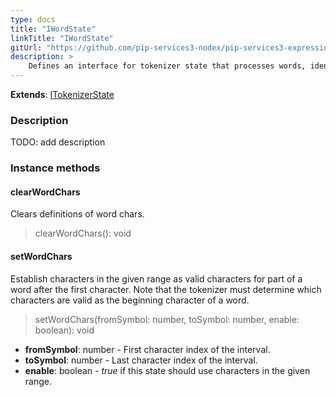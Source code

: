 ```yaml
---
type: docs
title: "IWordState"
linkTitle: "IWordState"
gitUrl: "https://github.com/pip-services3-nodex/pip-services3-expressions-nodex"
description: > 
    Defines an interface for tokenizer state that processes words, identificators or keywords
---
```


**Extends**: [ITokenizerState](../itokenizer_state)

### Description
TODO: add description

### Instance methods

#### clearWordChars
Clears definitions of word chars.

> clearWordChars(): void


#### setWordChars
Establish characters in the given range as valid characters for part of a word after
the first character. Note that the tokenizer must determine which characters are valid
as the beginning character of a word.

> setWordChars(fromSymbol: number, toSymbol: number, enable: boolean): void

- **fromSymbol**: number - First character index of the interval.
- **toSymbol**: number - Last character index of the interval.
- **enable**: boolean - *true* if this state should use characters in the given range.